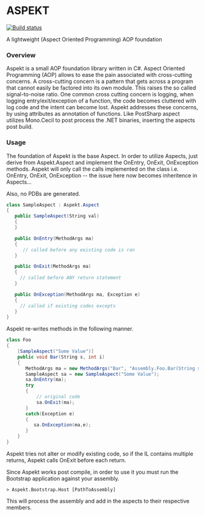 ASPEKT
===

[![Build status](https://ci.appveyor.com/api/projects/status/ysr9ebr6dwaqamus?svg=true)](https://ci.appveyor.com/project/mvpete/aspekt)

A lightweight (Aspect Oriented Programming) AOP foundation

### Overview
Aspekt is a small AOP foundation library written in C#. Aspect Oriented Programming (AOP) allows to ease the pain associated with cross-cutting concerns. A cross-cutting concern is a pattern that gets across a program that cannot easily be factored into its own module. This raises the so called signal-to-noise ratio. One common cross cutting concern is logging, when logging entry/exit/exception of a function, the code becomes cluttered with log code and the intent can become lost. Aspekt addresses these concerns, by using attributes as annotation of functions. Like PostSharp aspect utilizes Mono.Cecil to post process the .NET binaries, inserting the aspects post build.

### Usage

The foundation of Aspekt is the base Aspect. In order to utilize Aspects, just derive from Aspekt.Aspect and implement the OnEntry, OnExit, OnException methods. Aspekt will only call the calls implemented on the class i.e. OnEntry, OnExit, OnException -- the issue here now becomes inheritence in Aspects...

Also, no PDBs are generated.

```csharp
class SampleAspect : Aspekt.Aspect
{
   public SampleAspect(String val)
   {
   }

   public OnEntry(MethodArgs ma)
   {
      // called before any existing code is ran
   }

   public OnExit(MethodArgs ma)
   {
     // called before ANY return statement
   }

   public OnException(MethodArgs ma, Exception e)
   {
     // called if existing codes excepts
   }
}
```
Aspekt re-writes methods in the following manner.
```csharp
class Foo
{
    [SampleAspect("Some Value")]
    public void Bar(String s, int i)
    {
       MethodArgs ma = new MethodArgs("Bar", "Assembly.Foo.Bar(String s, int i)", new Arguments(new object[] { s, i }), this);
       SampleAspect sa = new SampleAspect("Some Value");
       sa.OnEntry(ma);
       try
       {
           // original code
           sa.OnExit(ma);
       }
       catch(Exception e)
       {
          sa.OnException(ma,e);
       }
    }
}
 ```
 Aspekt tries not alter or modify existing code, so if the IL contains multiple returns, Aspekt calls OnExit before each return.

Since Aspekt works post compile, in order to use it you must run the Bootstrap application against your assembly.
    
    > Aspekt.Bootstrap.Host [PathToAssembly] 

This will process the assembly and add in the aspects to their respective members.

